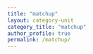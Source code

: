 ```yaml
---
title: "matchup"
layout: category-unit
category_title: "matchup"
author_profile: true
permalink: /matchup/
---
```

